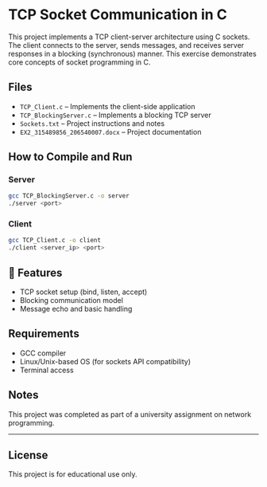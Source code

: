 # TCP Socket Communication in C

This project implements a TCP client-server architecture using C sockets. The client connects to the server, sends messages, and receives server responses in a blocking (synchronous) manner. This exercise demonstrates core concepts of socket programming in C.

## Files

- `TCP_Client.c` – Implements the client-side application
- `TCP_BlockingServer.c` – Implements a blocking TCP server
- `Sockets.txt` – Project instructions and notes
- `EX2_315489856_206540007.docx` – Project documentation

## How to Compile and Run

### Server

```bash
gcc TCP_BlockingServer.c -o server
./server <port>
```

### Client

```bash
gcc TCP_Client.c -o client
./client <server_ip> <port>
```

## 🔧 Features

- TCP socket setup (bind, listen, accept)
- Blocking communication model
- Message echo and basic handling

## Requirements

- GCC compiler
- Linux/Unix-based OS (for sockets API compatibility)
- Terminal access

## Notes

This project was completed as part of a university assignment on network programming.

---

## License

This project is for educational use only.
